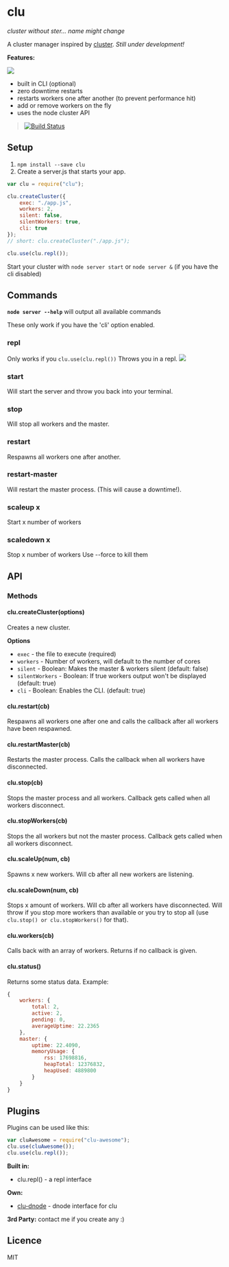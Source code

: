 clu
========
*cluster without ster... name might change*

A cluster manager inspired by [cluster](https://github.com/LearnBoost/cluster). *Still under development!*


**Features:**

![](https://i.imgur.com/nPBT1eS.png)

* built in CLI (optional)
* zero downtime restarts
* restarts workers one after another (to prevent performance hit)
* add or remove workers on the fly
* uses the node cluster API

> [![Build Status](https://travis-ci.org/fiws/clu.png?branch=master)](https://travis-ci.org/fiws/clu)


## Setup
1. `npm install --save clu`
2. Create a server.js that starts your app.

``` JavaScript
var clu = require("clu");

clu.createCluster({
	exec: "./app.js",
	workers: 2,
	silent: false,
	silentWorkers: true,
	cli: true
});
// short: clu.createCluster("./app.js");

clu.use(clu.repl());
```
Start your cluster with `node server start` or `node server &` (if you have the cli disabled)


## Commands

**`node server --help`** will output all available commands

These only work if you have the 'cli' option enabled.

### repl
Only works if you `clu.use(clu.repl())`
Throws you in a repl.
![](https://i.imgur.com/nrJRC2S.png)

### start
Will start the server and throw you back into your terminal.

### stop
Will stop all workers and the master.

### restart
Respawns all workers one after another.

### restart-master
Will restart the master process. (This will cause a downtime!).

### scaleup x
Start x number of workers

### scaledown x
Stop x number of workers
Use --force to kill them


## API

### Methods

#### clu.createCluster(options)
Creates a new cluster.

**Options**

* `exec` - the file to execute (required)
* `workers` - Number of workers, will default to the number of cores
* `silent` - Boolean: Makes the master & workers silent (default: false)
* `silentWorkers` - Boolean: If true workers output won't be displayed (default: true)
* `cli` - Boolean: Enables the CLI. (default: true)


#### clu.restart(cb)
Respawns all workers one after one and calls the callback after all workers have been respawned.


#### clu.restartMaster(cb)
Restarts the master process. Calls the callback when all workers have disconnected.


#### clu.stop(cb)
Stops the master process and all workers. Callback gets called when all workers disconnect.

#### clu.stopWorkers(cb)
Stops the all workers but not the master process. Callback gets called when all workers disconnect.


#### clu.scaleUp(num, cb)
Spawns x new workers. Will cb after all new workers are listening.


#### clu.scaleDown(num, cb)
Stops x amount of workers. Will cb after all workers have disconnected. Will throw if you stop more workers than available or you try to stop all (use `clu.stop() or clu.stopWorkers()` for that).

#### clu.workers(cb)
Calls back with an array of workers. Returns if no callback is given.

#### clu.status()
Returns some status data. Example:
```JavaScript
{ 
	workers: { 
		total: 2,
		active: 2,
		pending: 0,
		averageUptime: 22.2365 
	},
	master: {
		uptime: 22.4090,
		memoryUsage: {
			rss: 17698816,
			heapTotal: 12376832,
			heapUsed: 4889800 
		}
	}
}
```




## Plugins
Plugins can be used like this:
``` JavaScript
var cluAwesome = require("clu-awesome");
clu.use(cluAwesome());
clu.use(clu.repl());
```

**Built in:**

* clu.repl() - a repl interface

**Own:**

* [clu-dnode](https://github.com/fiws/clu-dnode) - dnode interface for clu

**3rd Party:**
contact me if you create any :)


## Licence
MIT